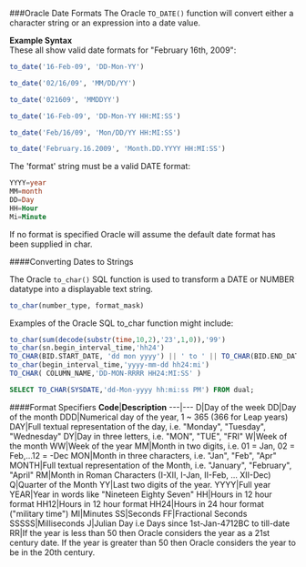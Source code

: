 <!--djw:done-->
###Oracle Date Formats
The Oracle ```TO_DATE()``` function will convert either a character string or an expression into a date value.

**Example Syntax**  
These all show valid date formats for "February 16th, 2009":
```sql
to_date('16-Feb-09', 'DD-Mon-YY')

to_date('02/16/09', 'MM/DD/YY')

to_date('021609', 'MMDDYY')

to_date('16-Feb-09', 'DD-Mon-YY HH:MI:SS') 

to_date('Feb/16/09', 'Mon/DD/YY HH:MI:SS')

to_date('February.16.2009', 'Month.DD.YYYY HH:MI:SS')
```

The 'format' string must be a valid DATE format: 
```sql
YYYY=year 
MM=month
DD=Day
HH=Hour
Mi=Minute
```
If no format is specified Oracle will assume the default date format has been supplied in char.


####Converting Dates to Strings

The Oracle ```to_char()``` SQL function is used to transform a DATE or NUMBER datatype into a displayable text string.
```sql
to_char(number_type, format_mask)
```
Examples of the Oracle SQL to_char function might include:
```sql
to_char(sum(decode(substr(time,10,2),'23',1,0)),'99')
to_char(sn.begin_interval_time,'hh24')
TO_CHAR(BID.START_DATE, 'dd mon yyyy') || ' to ' || TO_CHAR(BID.END_DATE, 'dd mon yyyy')
to_char(begin_interval_time,'yyyy-mm-dd hh24:mi')
TO_CHAR( COLUMN_NAME,'DD-MON-RRRR HH24:MI:SS' )

SELECT TO_CHAR(SYSDATE,'dd-Mon-yyyy hh:mi:ss PM') FROM dual;
```

####Format Specifiers
**Code**|**Description**
---|---
D|Day of the week
DD|Day of the month
DDD|Numerical day of the year, 1 ~ 365 (366 for Leap years)
DAY|Full textual representation of the day, i.e. "Monday", "Tuesday", "Wednesday"
DY|Day in three letters, i.e. "MON", "TUE", "FRI"
W|Week of the month
WW|Week of the year
MM|Month in two digits, i.e. 01 = Jan, 02 = Feb,...12 = -Dec
MON|Month in three characters, i.e. "Jan", "Feb", "Apr"
MONTH|Full textual representation of the Month, i.e. "January", "February", "April"
RM|Month in Roman Characters (I-XII, I-Jan, II-Feb, ... XII-Dec)
Q|Quarter of the Month
YY|Last two digits of the year.
YYYY|Full year
YEAR|Year in words like "Nineteen Eighty Seven"
HH|Hours in 12 hour format
HH12|Hours in 12 hour format
HH24|Hours in 24 hour format ("military time")
MI|Minutes
SS|Seconds
FF|Fractional Seconds
SSSSS|Milliseconds
J|Julian Day i.e Days since 1st-Jan-4712BC to till-date
RR|If the year is less than 50 then Oracle considers the year as a 21st century date. If the year is greater than 50 then Oracle considers the year to be in the 20th century.